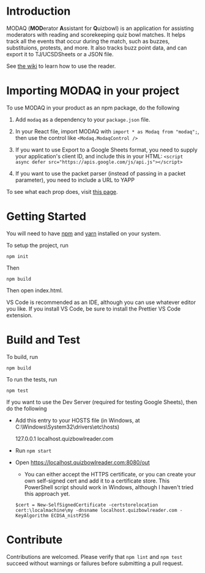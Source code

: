 # Introduction

MODAQ (**MOD**erator **A**ssistant for **Q**uizbowl) is an application for assisting moderators with reading and scorekeeping quiz bowl matches. It helps track all the events that occur during the match, such as buzzes, substituions, protests, and more. It also tracks buzz point data, and can export it to TJ/UCSDSheets or a JSON file.

See [the wiki](https://github.com/alopezlago/MODAQ/wiki) to learn how to use the reader.

# Importing MODAQ in your project

To use MODAQ in your product as an npm package, do the following

1. Add `modaq` as a dependency to your `package.json` file.

2. In your React file, import MODAQ with `import * as Modaq from "modaq";`, then use the control like `<Modaq.ModaqControl />`

3. If you want to use Export to a Google Sheets format, you need to supply your application's client ID, and include this in your HTML: `<script async defer src="https://apis.google.com/js/api.js"></script>`

4. If you want to use the packet parser (instead of passing in a packet parameter), you need to include a URL to YAPP

To see what each prop does, visit [this page](https://github.com/alopezlago/QuizBowlDiscordScoreTracker/wiki/ModaqControl-props).

# Getting Started

You will need to have [npm](https://www.npmjs.com/get-npm) and [yarn](https://yarnpkg.com/getting-started/install) installed on your system.

To setup the project, run

`npm init`

Then

`npm build`

Then open index.html.

VS Code is recommended as an IDE, although you can use whatever editor you like. If you install VS Code, be sure to install the Prettier VS Code extension.

# Build and Test

To build, run

`npm build`

To run the tests, run

`npm test`

If you want to use the Dev Server (required for testing Google Sheets), then do the following

-   Add this entry to your HOSTS file (in Windows, at C:\Windows\System32\drivers\etc\hosts)

    127.0.0.1 localhost.quizbowlreader.com

-   Run `npm start`

-   Open https://localhost.quizbowlreader.com:8080/out

    -   You can either accept the HTTPS certificate, or you can create your own self-signed cert and add it to a certificate store. This PowerShell script should work in Windows, although I haven't tried this approach yet.

    `$cert = New-SelfSignedCertificate -certstorelocation cert:\localmachine\my -dnsname localhost.quizbowlreader.com -KeyAlgorithm ECDSA_nistP256`

# Contribute

Contributions are welcomed. Please verify that `npm lint` and `npm test` succeed without warnings or failures before submitting a pull request.
